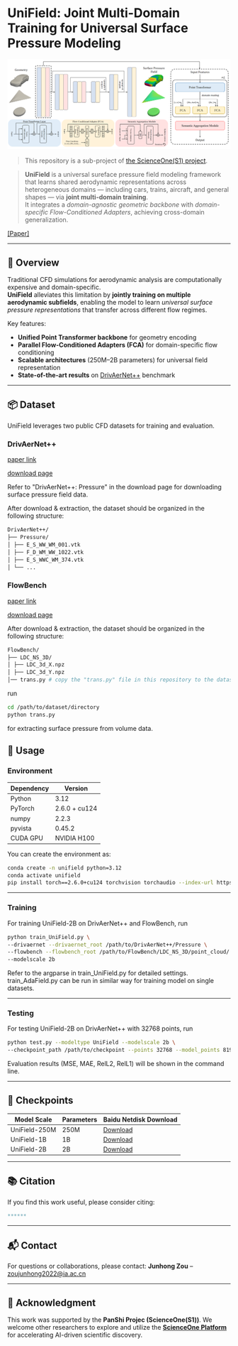
# UniField: Joint Multi-Domain Training for Universal Surface Pressure Modeling

<p align="center">
  <img src="images/architecture.png" alt="Overview of UniField" width="700">
</p>

> This repository is a sub-project of [the ScienceOne(S1) project](https://scienceone.cn/).

> **UniField** is a universal sureface pressure field modeling framework that learns shared aerodynamic representations across heterogeneous domains — including cars, trains, aircraft, and general shapes — via **joint multi-domain training**.  
> It integrates a *domain-agnostic geometric backbone* with *domain-specific Flow-Conditioned Adapters*, achieving cross-domain generalization.

[[Paper]](https://arxiv.org/abs/xxxx.xxxxx)

---

## 🧭 Overview

Traditional CFD simulations for aerodynamic analysis are computationally expensive and domain-specific.  
**UniField** alleviates this limitation by **jointly training on multiple aerodynamic subfields**, enabling the model to learn *universal surface pressure representations* that transfer across different flow regimes.

Key features:
- **Unified Point Transformer backbone** for geometry encoding  
- **Parallel Flow-Conditioned Adapters (FCA)** for domain-specific flow conditioning  
- **Scalable architectures** (250M–2B parameters) for universal field representation  
- **State-of-the-art results** on [DrivAerNet++](https://github.com/Mohamedelrefaie/DrivAerNet) benchmark  

---

## 📦 Dataset

UniField leverages two public CFD datasets for training and evaluation.

### **DrivAerNet++**

[paper link](https://arxiv.org/abs/2406.09624)

[download page](https://dataverse.harvard.edu/dataverse/DrivAerNet)

Refer to "DrivAerNet++: Pressure" in the download page for downloading surface pressure field data.

After download & extraction, the dataset should be organized in the following structure:

```bash
DrivAerNet++/
├── Pressure/
│ ├── E_S_WW_WM_001.vtk
│ ├── F_D_WM_WW_1022.vtk 
│ ├── E_S_WWC_WM_374.vtk
│ └── ...
```

### **FlowBench**

[paper link](https://arxiv.org/abs/2409.18032)

[download page](https://huggingface.co/datasets/BGLab/FlowBench/tree/main)

After download & extraction, the dataset should be organized in the following structure:

```bash
FlowBench/
├── LDC_NS_3D/
│ ├── LDC_3d_X.npz
│ ├── LDC_3d_Y.npz
│── trans.py # copy the "trans.py" file in this repository to the dataset directory
```

run
```bash
cd /path/to/dataset/directory
python trans.py
```
for extracting surface pressure from volume data.

## 🚀 Usage

### Environment

| Dependency | Version |
|-------------|----------|
| Python      | 3.12 |
| PyTorch     | 2.6.0 + cu124 |
| numpy       | 2.2.3 | 
| pyvista     | 0.45.2 | 
| CUDA GPU    | NVIDIA H100|

You can create the environment as:
```bash
conda create -n unifield python=3.12
conda activate unifield
pip install torch==2.6.0+cu124 torchvision torchaudio --index-url https://download.pytorch.org/whl/cu124
````

---


### Training

For training UniField-2B on DrivAerNet++ and FlowBench, run
```bash
python train_UniField.py \
--drivaernet --drivaernet_root /path/to/DrivAerNet++/Pressure \
--flowbench --flowbench_root /path/to/FlowBench/LDC_NS_3D/point_cloud/ \
--modelscale 2b
```
Refer to the argparse in train_UniField.py for detailed settings.
train_AdaField.py can be run in similar way for training model on single datasets.

---

### Testing

For testing UniField-2B on DrivAerNet++ with 32768 points, run
```bash
python test.py --modeltype UniField --modelscale 2b \
--checkpoint_path /path/to/checkpoint --points 32768 --model_points 8192
```

Evaluation results (MSE, MAE, RelL2, RelL1) will be shown in the command line.

---

## 🧩 Checkpoints

| Model Scale   | Parameters |  Baidu Netdisk Download                          |
| ------------- | ---------- |  --------------------------------- |
| UniField-250M | 250M       |  [Download](https://pan.baidu.com/s/1kYOlVPIEz_Vnyhb7bRhklw?pwd=sylx) |
| UniField-1B   | 1B         |  [Download](https://pan.baidu.com/s/1wGF8tZ2wXQXm9FC9ElH2Gg?pwd=sylx) |
| UniField-2B   | 2B         |  [Download](https://pan.baidu.com/s/18B_HWEmZUJXVxxOM5E8Gjg?pwd=sylx) |


---

## 📚 Citation

If you find this work useful, please consider citing:

```bibtex
******
```

---

## 📬 Contact

For questions or collaborations, please contact:
**Junhong Zou** – [zoujunhong2022@ia.ac.cn](mailto:zoujunhong2022@ia.ac.cn)


---

## 🙏 Acknowledgment

This work was supported by the **PanShi Projec (ScienceOne(S1))**.
We welcome other researchers to explore and utilize the [**ScienceOne Platform**](https://scienceone.cn/) for accelerating AI-driven scientific discovery.